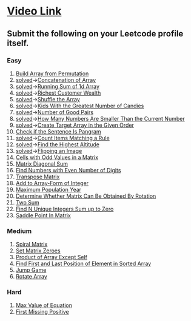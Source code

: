 # [Video Link](https://youtu.be/n60Dn0UsbEk)

## Submit the following on your Leetcode profile itself.
### Easy
1. [Build Array from Permutation](https://leetcode.com/problems/build-array-from-permutation/)
2. [solved]()->[Concatenation of Array](https://leetcode.com/problems/concatenation-of-array/)
3. [solved]()->[Running Sum of 1d Array](https://leetcode.com/problems/running-sum-of-1d-array/)
4. [solved]()->[Richest Customer Wealth](https://leetcode.com/problems/richest-customer-wealth/)
5. [solved]()->[Shuffle the Array](https://leetcode.com/problems/shuffle-the-array/)
6. [solved]()->[Kids With the Greatest Number of Candies](https://leetcode.com/problems/kids-with-the-greatest-number-of-candies/)
7. [solved]()->[Number of Good Pairs](https://leetcode.com/problems/number-of-good-pairs/)
8. [solved]()->[How Many Numbers Are Smaller Than the Current Number](https://leetcode.com/problems/how-many-numbers-are-smaller-than-the-current-number/)
9. [solved]()->[Create Target Array in the Given Order](https://leetcode.com/problems/create-target-array-in-the-given-order/)
10. [Check if the Sentence Is Pangram](https://leetcode.com/problems/check-if-the-sentence-is-pangram/)
11. [solved]()->[Count Items Matching a Rule](https://leetcode.com/problems/count-items-matching-a-rule/)
12. [solved]()->[Find the Highest Altitude](https://leetcode.com/problems/find-the-highest-altitude/)
13. [solved]()->[Flipping an Image](https://leetcode.com/problems/flipping-an-image/)
14. [Cells with Odd Values in a Matrix](https://leetcode.com/problems/cells-with-odd-values-in-a-matrix/)
15. [Matrix Diagonal Sum](https://leetcode.com/problems/matrix-diagonal-sum/)
16. [Find Numbers with Even Number of Digits](https://leetcode.com/problems/find-numbers-with-even-number-of-digits/)
17. [Transpose Matrix](https://leetcode.com/problems/transpose-matrix/)
18. [Add to Array-Form of Integer](https://leetcode.com/problems/add-to-array-form-of-integer/)
19. [Maximum Population Year](https://leetcode.com/problems/maximum-population-year/)
20. [Determine Whether Matrix Can Be Obtained By Rotation](https://leetcode.com/problems/determine-whether-matrix-can-be-obtained-by-rotation/)
21. [Two Sum](https://leetcode.com/problems/two-sum/)
22. [Find N Unique Integers Sum up to Zero](https://leetcode.com/problems/find-n-unique-integers-sum-up-to-zero/)
23. [Saddle Point In Matrix](https://leetcode.com/problems/lucky-numbers-in-a-matrix/)

### Medium
1. [Spiral Matrix](https://leetcode.com/problems/spiral-matrix/)
2. [Set Matrix Zeroes](https://leetcode.com/problems/set-matrix-zeroes/)
3. [Product of Array Except Self](https://leetcode.com/problems/product-of-array-except-self/)
4. [Find First and Last Position of Element in Sorted Array](https://leetcode.com/problems/find-first-and-last-position-of-element-in-sorted-array/)
5. [Jump Game](https://leetcode.com/problems/jump-game/)
6. [Rotate Array](https://leetcode.com/problems/rotate-array/)

### Hard
1. [Max Value of Equation](https://leetcode.com/problems/max-value-of-equation/)
2. [ First Missing Positive](https://leetcode.com/problems/first-missing-positive/)

